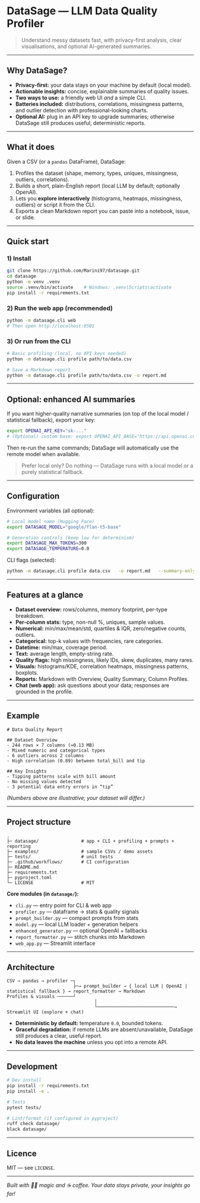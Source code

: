 # DataSage — LLM Data Quality Profiler

> Understand messy datasets fast, with privacy-first analysis, clear visualisations, and optional AI-generated summaries.

---

## Why DataSage?

- **Privacy-first:** your data stays on your machine by default (local model).  
- **Actionable insights:** concise, explainable summaries of quality issues.  
- **Two ways to use:** a friendly web UI *and* a simple CLI.  
- **Batteries included:** distributions, correlations, missingness patterns, and outlier detection with professional-looking charts.  
- **Optional AI:** plug in an API key to upgrade summaries; otherwise DataSage still produces useful, deterministic reports.

---

## What it does

Given a CSV (or a `pandas` DataFrame), DataSage:

1. Profiles the dataset (shape, memory, types, uniques, missingness, outliers, correlations).
2. Builds a short, plain-English report (local LLM by default; optionally OpenAI).
3. Lets you **explore interactively** (histograms, heatmaps, missingness, outliers) or script it from the CLI.
4. Exports a clean Markdown report you can paste into a notebook, issue, or slide.

---

## Quick start

### 1) Install

```bash
git clone https://github.com/Marini97/datasage.git
cd datasage
python -m venv .venv
source .venv/bin/activate    # Windows: .venv\Scripts\activate
pip install -r requirements.txt
```

### 2) Run the web app (recommended)

```bash
python -m datasage.cli web
# Then open http://localhost:8501
```

### 3) Or run from the CLI

```bash
# Basic profiling (local, no API keys needed)
python -m datasage.cli profile path/to/data.csv

# Save a Markdown report
python -m datasage.cli profile path/to/data.csv -o report.md
```

---

## Optional: enhanced AI summaries

If you want higher-quality narrative summaries (on top of the local model / statistical fallback), export your key:

```bash
export OPENAI_API_KEY="sk-..."
# (Optional) custom base: export OPENAI_API_BASE="https://api.openai.com/v1"
```

Then re-run the same commands; DataSage will automatically use the remote model when available.

> Prefer local only? Do nothing — DataSage runs with a local model or a purely statistical fallback.

---

## Configuration

Environment variables (all optional):

```bash
# Local model name (Hugging Face)
export DATASAGE_MODEL="google/flan-t5-base"

# Generation controls (keep low for determinism)
export DATASAGE_MAX_TOKENS=300
export DATASAGE_TEMPERATURE=0.0
```

CLI flags (selected):

```bash
python -m datasage.cli profile data.csv   -o report.md   --summary-only   --debug
```

---

## Features at a glance

- **Dataset overview:** rows/columns, memory footprint, per-type breakdown.
- **Per-column stats:** type, non-null %, uniques, sample values.
- **Numerical:** min/max/mean/std, quartiles & IQR, zero/negative counts, outliers.
- **Categorical:** top-k values with frequencies, rare categories.
- **Datetime:** min/max, coverage period.
- **Text:** average length, empty-string rate.
- **Quality flags:** high missingness, likely IDs, skew, duplicates, many rares.
- **Visuals:** histograms/KDE, correlation heatmaps, missingness patterns, boxplots.
- **Reports:** Markdown with Overview, Quality Summary, Column Profiles.
- **Chat (web app):** ask questions about your data; responses are grounded in the profile.

---

## Example

```text
# Data Quality Report

## Dataset Overview
- 244 rows × 7 columns (≈0.13 MB)
- Mixed numeric and categorical types
- 6 outliers across 2 columns
- High correlation (0.89) between total_bill and tip

## Key Insights
- Tipping patterns scale with bill amount
- No missing values detected
- 3 potential data entry errors in “tip”
```

*(Numbers above are illustrative; your dataset will differ.)*

---

## Project structure

```
.
├─ datasage/                # app + CLI + profiling + prompts + reporting
├─ examples/                # sample CSVs / demo assets
├─ tests/                   # unit tests
├─ .github/workflows/       # CI configuration
├─ README.md
├─ requirements.txt
├─ pyproject.toml
└─ LICENSE                  # MIT
```

**Core modules (in `datasage/`):**

- `cli.py` — entry point for CLI & web app
- `profiler.py` — dataframe → stats & quality signals
- `prompt_builder.py` — compact prompts from stats
- `model.py` — local LLM loader + generation helpers
- `enhanced_generator.py` — optional OpenAI + fallbacks
- `report_formatter.py` — stitch chunks into Markdown
- `web_app.py` — Streamlit interface

---

## Architecture

```
CSV → pandas → profiler ─┐
                         ├─→ prompt_builder → { local LLM | OpenAI | statistical fallback } → report_formatter → Markdown
Profiles & visuals ──────┘
                                 │
                                 └─────────────────────────────→ Streamlit UI (explore + chat)
```

- **Deterministic by default:** temperature `0.0`, bounded tokens.  
- **Graceful degradation:** if remote LLMs are absent/unavailable, DataSage still produces a clear, useful report.  
- **No data leaves the machine** unless you opt into a remote API.

---

## Development

```bash
# Dev install
pip install -r requirements.txt
pip install -e .

# Tests
pytest tests/

# Lint/format (if configured in pyproject)
ruff check datasage/
black datasage/
```

---

## Licence

MIT — see `LICENSE`.

---

*Built with 🧙‍♂️ magic and ☕ coffee. Your data stays private, your insights go far!*
